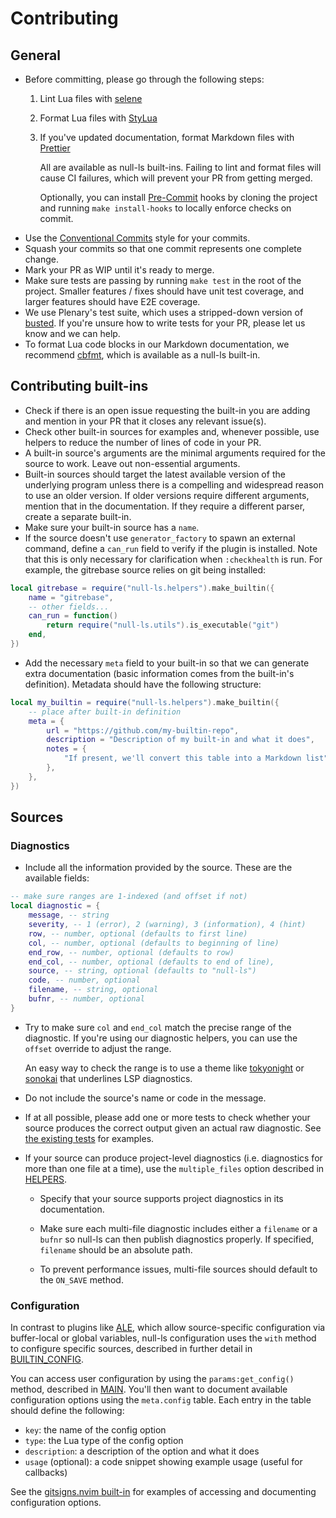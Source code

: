 # Contributing

## General

- Before committing, please go through the following steps:
    1. Lint Lua files with [selene](https://github.com/Kampfkarren/selene)
    2. Format Lua files with [StyLua](https://github.com/JohnnyMorganz/StyLua)
    3. If you've updated documentation, format Markdown files with
       [Prettier](https://github.com/prettier/prettier)

       All are available as null-ls built-ins. Failing to lint and format files will
       cause CI failures, which will prevent your PR from getting merged.

       Optionally, you can install
       [Pre-Commit](https://pre-commit.com/index.html#install) hooks by cloning the
       project and running `make install-hooks` to locally enforce checks on commit.
- Use the [Conventional Commits](https://www.conventionalcommits.org/en/v1.0.0/)
  style for your commits.
- Squash your commits so that one commit represents one complete change.
- Mark your PR as WIP until it's ready to merge.
- Make sure tests are passing by running `make test` in the root of the project.
  Smaller features / fixes should have unit test coverage, and larger features
  should have E2E coverage.
- We use Plenary's test suite, which uses a stripped-down version of
  [busted](https://github.com/Olivine-Labs/busted). If you're unsure how to
  write tests for your PR, please let us know and we can help.
- To format Lua code blocks in our Markdown documentation, we recommend
  [cbfmt](https://github.com/lukas-reineke/cbfmt), which is available as a
  null-ls built-in.

## Contributing built-ins

- Check if there is an open issue requesting the built-in you are adding and
  mention in your PR that it closes any relevant issue(s).
- Check other built-in sources for examples and, whenever possible, use helpers
  to reduce the number of lines of code in your PR.
- A built-in source's arguments are the minimal arguments required for the
  source to work. Leave out non-essential arguments.
- Built-in sources should target the latest available version of the underlying
  program unless there is a compelling and widespread reason to use an older
  version. If older versions require different arguments, mention that in the
  documentation. If they require a different parser, create a separate built-in.
- Make sure your built-in source has a `name`.
- If the source doesn't use `generator_factory` to spawn an external command,
  define a `can_run` field to verify if the plugin is installed. Note that this
  is only necessary for clarification when `:checkhealth` is run. For example,
  the gitrebase source relies on git being installed:

```lua
local gitrebase = require("null-ls.helpers").make_builtin({
    name = "gitrebase",
    -- other fields...
    can_run = function()
        return require("null-ls.utils").is_executable("git")
    end,
})
```

- Add the necessary `meta` field to your built-in so that we can generate extra
  documentation (basic information comes from the built-in's definition).
  Metadata should have the following structure:

```lua
local my_builtin = require("null-ls.helpers").make_builtin({
    -- place after built-in definition
    meta = {
        url = "https://github.com/my-builtin-repo",
        description = "Description of my built-in and what it does",
        notes = {
            "If present, we'll convert this table into a Markdown list",
        },
    },
})
```

## Sources

### Diagnostics

- Include all the information provided by the source. These are the available
  fields:

```lua
-- make sure ranges are 1-indexed (and offset if not)
local diagnostic = {
    message, -- string
    severity, -- 1 (error), 2 (warning), 3 (information), 4 (hint)
    row, -- number, optional (defaults to first line)
    col, -- number, optional (defaults to beginning of line)
    end_row, -- number, optional (defaults to row)
    end_col, -- number, optional (defaults to end of line),
    source, -- string, optional (defaults to "null-ls")
    code, -- number, optional
    filename, -- string, optional
    bufnr, -- number, optional
}
```

- Try to make sure `col` and `end_col` match the precise range of the
  diagnostic. If you're using our diagnostic helpers, you can use the `offset`
  override to adjust the range.

  An easy way to check the range is to use a theme like
  [tokyonight](https://github.com/folke/tokyonight.nvim) or
  [sonokai](https://github.com/sainnhe/sonokai) that underlines LSP diagnostics.

- Do not include the source's name or code in the message.

- If at all possible, please add one or more tests to check whether your source
  produces the correct output given an actual raw diagnostic. See
  [the existing tests](../test/spec/builtins/diagnostics_spec.lua) for examples.

- If your source can produce project-level diagnostics (i.e. diagnostics for
  more than one file at a time), use the `multiple_files` option described in
  [HELPERS](./HELPERS.md).

  - Specify that your source supports project diagnostics in its documentation.

  - Make sure each multi-file diagnostic includes either a `filename` or a
    `bufnr` so null-ls can then publish diagnostics properly. If specified,
    `filename` should be an absolute path.

  - To prevent performance issues, multi-file sources should default to the
    `ON_SAVE` method.

### Configuration

In contrast to plugins like [ALE](https://github.com/dense-analysis/ale), which
allow source-specific configuration via buffer-local or global variables,
null-ls configuration uses the `with` method to configure specific sources,
described in further detail in [BUILTIN_CONFIG](./BUILTIN_CONFIG.md).

You can access user configuration by using the `params:get_config()` method,
described in [MAIN](./MAIN.md). You'll then want to document available
configuration options using the `meta.config` table. Each entry in the table
should define the following:

- `key`: the name of the config option
- `type`: the Lua type of the config option
- `description`: a description of the option and what it does
- `usage` (optional): a code snippet showing example usage (useful for
  callbacks)

See the
[gitsigns.nvim built-in](../lua/null-ls/builtins/code_actions/gitsigns.lua) for
examples of accessing and documenting configuration options.

